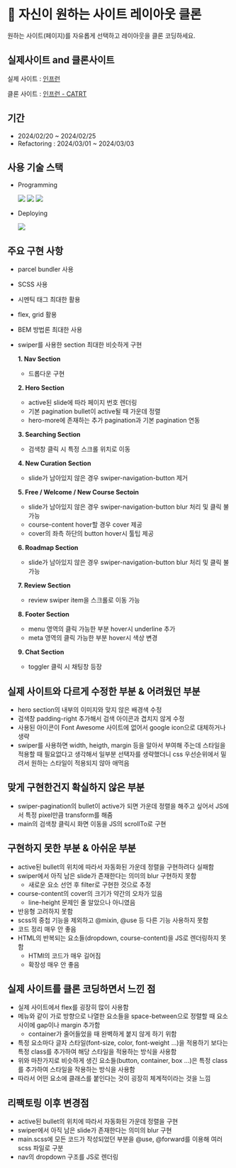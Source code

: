 # 👀 자신이 원하는 사이트 레이아웃 클론

원하는 사이트(페이지)를 자유롭게 선택하고 레이아웃을 클론 코딩하세요.

## 실제사이트 and 클론사이트

실제 사이트 : [인프런](https://www.inflearn.com/)

클론 사이트 : [인프런 - CATRT](https://main--calm-starburst-03b82b.netlify.app/)

## 기간

- 2024/02/20 ~ 2024/02/25
- Refactoring : 2024/03/01 ~ 2024/03/03

## 사용 기술 스택

- Programming

  <img src="https://img.shields.io/badge/HTML5-E34F26?style=for-the-badge&logo=HTML5&logoColor=white"> <img src="https://img.shields.io/badge/SCSS-CC6699?style=for-the-badge&logo=SASS&logoColor=white"> <img src="https://img.shields.io/badge/JAVASCRIPT-F7DF1E?style=for-the-badge&logo=JAVASCRIPT&logoColor=white">

- Deploying

  <img src="https://img.shields.io/badge/NETLIFY-00C7B7?style=for-the-badge&logo=NETLIFY&logoColor=white">

## 주요 구현 사항

- parcel bundler 사용
- SCSS 사용
- 시멘틱 태그 최대한 활용
- flex, grid 활용
- BEM 방법론 최대한 사용
- swiper를 사용한 section 최대한 비슷하게 구현

  **1. Nav Section**
    - 드롭다운 구현

  **2. Hero Section**
    - active된 slide에 따라 페이지 번호 렌더링
    - 기본 pagination bullet이 active될 때 가운데 정렬
    - hero-more에 존재하는 추가 pagination과 기본 pagination 연동

  **3. Searching Section**
    - 검색창 클릭 시 특정 스크롤 위치로 이동

  **4. New Curation Section**
    - slide가 남아있지 않은 경우 swiper-navigation-button 제거

  **5. Free / Welcome / New Course Sectoin**
    - slide가 남아있지 않은 경우 swiper-navigation-button blur 처리 및 클릭 불가능
    - course-content hover할 경우 cover 제공
    - cover의 좌측 하단의 button hover시 툴팁 제공

  **6. Roadmap Section**
    - slide가 남아있지 않은 경우 swiper-navigation-button blur 처리 및 클릭 불가능

  **7. Review Section**
    - review swiper item을 스크롤로 이동 가능

  **8. Footer Section**
    - menu 영역의 클릭 가능한 부분 hover시 underline 추가
    - meta 영역의 클릭 가능한 부분 hover시 색상 변경

  **9. Chat Section**
    - toggler 클릭 시 채팅창 등장

## 실제 사이트와 다르게 수정한 부분 & 어려웠던 부분

- hero section의 내부의 이미지와 맞지 않은 배경색 수정
- 검색창 padding-right 추가해서 검색 아이콘과 겹치지 않게 수정
- 사용된 아이콘이 Font Awesome 사이트에 없어서 google icon으로 대체하거나 생략
- swiper를 사용하면 width, heigth, margin 등을 알아서 부여해 주는데 스타일을 적용할 때 필요없다고 생각해서 일부분 선택자를 생략했더니 css 우선순위에서 밀려서 원하는 스타일이 적용되지 않아 애먹음

## 맞게 구현한건지 확실하지 않은 부분
- swiper-pagination의 bullet이 active가 되면 가운데 정렬을 해주고 싶어서 JS에서 특정 pixel만큼 transform를 해줌
- main의 검색창 클릭시 화면 이동을 JS의 scrollTo로 구현

## 구현하지 못한 부분 & 아쉬운 부분

- active된 bullet의 위치에 따라서 자동화된 가운데 정렬을 구현하려다 실패함
- swiper에서 아직 남은 slide가 존재한다는 의미의 blur 구현하지 못함
  - 새로운 요소 선언 후 filter로 구현한 것으로 추정
- course-content의 cover의 크기가 약간의 오차가 있음
  - line-height 문제인 줄 알았으나 아니였음
- 반응형 고려하지 못함
- scss의 중첩 기능을 제외하고 @mixin, @use 등 다른 기능 사용하지 못함
- 코드 정리 매우 안 좋음
- HTML의 반복되는 요소들(dropdown, course-content)을 JS로 렌더링하지 못함
  - HTMl의 코드가 매우 길어짐
  - 확장성 매우 안 좋음

## 실제 사이트를 클론 코딩하면서 느낀 점

- 실제 사이트에서 flex를 굉장히 많이 사용함
- 메뉴와 같이 가로 방향으로 나열한 요소들을 space-between으로 정렬할 때 요소 사이에 gap이나 margin 추가함
  - container가 줄어들었을 때 완벽하게 붙지 않게 하기 위함
- 특정 요소마다 글자 스타일(font-size, color, font-weight ...)을 적용하기 보다는 특정 class를 추가하여 해당 스타일을 적용하는 방식을 사용함
- 위와 마찬가지로 비슷하게 생긴 요소들(button, container, box ...)은 특정 class를 추가하여 스타일을 작용하는 방식을 사용함
- 따라서 어떤 요소에 클래스를 붙인다는 것이 굉장히 체계적이라는 것을 느낌

## 리팩토링 이후 변경점

- active된 bullet의 위치에 따라서 자동화된 가운데 정렬을 구현
- swiper에서 아직 남은 slide가 존재한다는 의미의 blur 구현
- main.scss에 모든 코드가 작성되었던 부분을 @use, @forward를 이용해 여러 scss 파일로 구분
- nav의 dropdown 구조를 JS로 렌더링